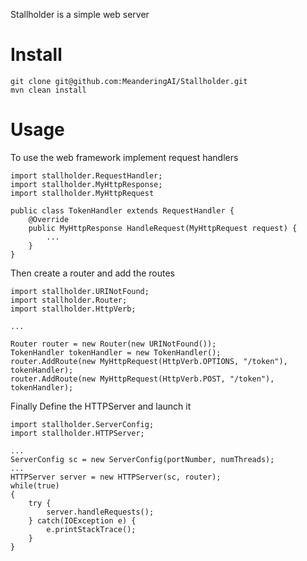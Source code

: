 Stallholder is a simple web server 

# Install

```
git clone git@github.com:MeanderingAI/Stallholder.git
mvn clean install
```

# Usage

To use the web framework implement request handlers
```
import stallholder.RequestHandler;
import stallholder.MyHttpResponse;
import stallholder.MyHttpRequest

public class TokenHandler extends RequestHandler {
    @Override
    public MyHttpResponse HandleRequest(MyHttpRequest request) {
        ...
    }
}

```

Then create a router and add the routes

```
import stallholder.URINotFound;
import stallholder.Router;
import stallholder.HttpVerb;

...

Router router = new Router(new URINotFound());
TokenHandler tokenHandler = new TokenHandler();
router.AddRoute(new MyHttpRequest(HttpVerb.OPTIONS, "/token"), tokenHandler);
router.AddRoute(new MyHttpRequest(HttpVerb.POST, "/token"), tokenHandler);

```

Finally Define the HTTPServer and launch it
```
import stallholder.ServerConfig;
import stallholder.HTTPServer;

...
ServerConfig sc = new ServerConfig(portNumber, numThreads);
...
HTTPServer server = new HTTPServer(sc, router);
while(true)
{
    try {
        server.handleRequests();
    } catch(IOException e) {
        e.printStackTrace();
    }
}
```
